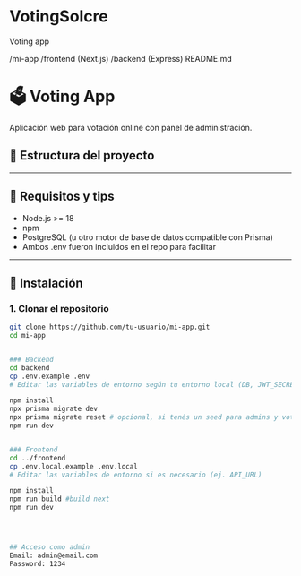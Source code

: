 # VotingSolcre
Voting app


/mi-app
  /frontend   (Next.js)
  /backend    (Express)
  README.md


  # 🗳️ Voting App

Aplicación web para votación online con panel de administración.

## 📁 Estructura del proyecto


---

## 🧰 Requisitos y tips

- Node.js >= 18
- npm
- PostgreSQL (u otro motor de base de datos compatible con Prisma)
- Ambos .env fueron incluidos en el repo para facilitar 

---

## 🚀 Instalación

### 1. Clonar el repositorio

```bash
git clone https://github.com/tu-usuario/mi-app.git
cd mi-app


### Backend
cd backend
cp .env.example .env
# Editar las variables de entorno según tu entorno local (DB, JWT_SECRET, etc.)

npm install
npx prisma migrate dev
npx prisma migrate reset # opcional, si tenés un seed para admins y votantes
npm run dev


### Frontend
cd ../frontend
cp .env.local.example .env.local
# Editar las variables de entorno si es necesario (ej. API_URL)

npm install
npm run build #build next
npm run dev




## Acceso como admin
Email: admin@email.com
Password: 1234
